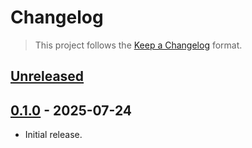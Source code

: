 # Changelog

> This project follows the [Keep a Changelog](https://keepachangelog.com/en/1.1.0/) format.

## [Unreleased]

## [0.1.0] - 2025-07-24
* Initial release.


[unreleased]: https://github.com/vitalets/global-storage/compare/0.1.0...HEAD
[0.1.0]: https://github.com/vitalets/global-storage/releases/tag/0.1.0
